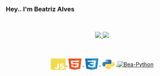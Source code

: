 ### Hey.. I'm Beatriz Alves

<br>
<br>
<div align="center">
  
</div>
<div align="center">
  <a href="https://github.com/bialvs">
  <img height="150px" src="https://github-readme-stats.vercel.app/api?username=bialvs&show_icons=true&theme=apprentice&include_all_commits=true&count_private=true"/>
  <img height="150px" src="https://github-readme-stats.vercel.app/api/top-langs/?username=bialvs&layout=compact&langs_count=7&theme=apprentice"/>
</div>
  <br>
  <br>
<div style="display: inline_block" align="center"><br>
  <img align="center" alt="Bea-Js" height="30" width="40" src="https://raw.githubusercontent.com/devicons/devicon/master/icons/javascript/javascript-plain.svg">
  <img align="center" alt="Bea-HTML" height="30" width="40" src="https://raw.githubusercontent.com/devicons/devicon/master/icons/html5/html5-original.svg">
  <img align="center" alt="Bea-CSS" height="30" width="40" src="https://raw.githubusercontent.com/devicons/devicon/master/icons/css3/css3-original.svg">
  <img align="center" alt="Bea-Python" height="30" width="40" src="https://raw.githubusercontent.com/devicons/devicon/master/icons/python/python-original.svg">
  <img align="center" alt="Bea-Python" height="30" width="40" src="https://cdn.jsdelivr.net/gh/devicons/devicon/icons/java/java-original.svg">
</div>
  
  

  
          
